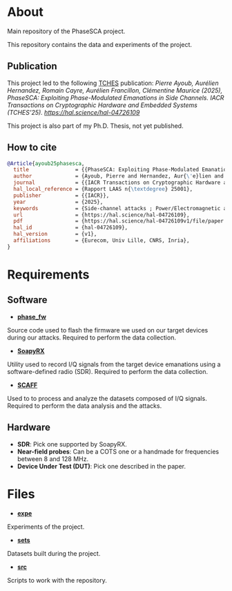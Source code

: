 # About

Main repository of the PhaseSCA project.

This repository contains the data and experiments of the project.

## Publication

This project led to the following [TCHES](https://tches.iacr.org/) publication: *Pierre Ayoub, Aurélien Hernandez, Romain Cayre, Aurélien Francillon, Clémentine Maurice (2025), PhaseSCA: Exploiting Phase-Modulated Emanations in Side Channels. IACR Transactions on Cryptographic Hardware and Embedded Systems (TCHES'25). https://hal.science/hal-04726109*

This project is also part of my Ph.D. Thesis, not yet published.

## How to cite

``` bibtex
@Article{ayoub25phasesca,
  title               = {{PhaseSCA: Exploiting Phase-Modulated Emanations in Side Channels}},
  author              = {Ayoub, Pierre and Hernandez, Aur{\'e}lien and Cayre, Romain and Francillon, Aur{\'e}lien and Maurice, Cl{\'e}mentine},
  journal             = {{IACR Transactions on Cryptographic Hardware and Embedded Systems}},
  hal_local_reference = {Rapport LAAS n{\textdegree} 25001},
  publisher           = {{IACR}},
  year                = {2025},
  keywords            = {Side-channel attacks ; Power/Electromagnetic analysis ; Unintended modulation ; Phase modulation ; Angle modulation ; Clock jitter},
  url                 = {https://hal.science/hal-04726109},
  pdf                 = {https://hal.science/hal-04726109v1/file/paper.pdf},
  hal_id              = {hal-04726109},
  hal_version         = {v1},
  affiliations        = {Eurecom, Univ Lille, CNRS, Inria},
}
```

# Requirements

## Software

- **[phase_fw](https://github.com/pierreay/phase_fw.git)**

Source code used to flash the firmware we used on our target devices during our attacks.
Required to perform the data collection.

- **[SoapyRX](https://github.com/pierreay/soapyrx.git)** 

Utility used to record I/Q signals from the target device emanations using a software-defined radio (SDR).
Required to perform the data collection.

- **[SCAFF](https://github.com/pierreay/scaff.git)**

Used to to process and analyze the datasets composed of I/Q signals.
Required to perform the data analysis and the attacks.

## Hardware

- **SDR**: Pick one supported by SoapyRX.
- **Near-field probes**: Can be a COTS one or a handmade for frequencies between 8 and 128 MHz.
- **Device Under Test (DUT)**: Pick one described in the paper.

# Files

- **[expe](./expe)**

Experiments of the project.

- **[sets](./sets)**

Datasets built during the project.

- **[src](./src)**

Scripts to work with the repository.
